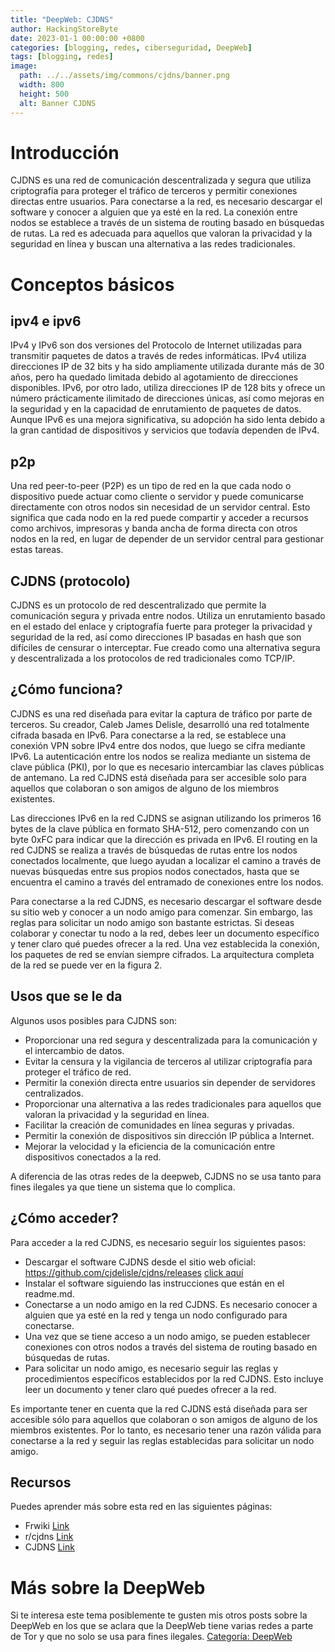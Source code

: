 ```yaml
---
title: "DeepWeb: CJDNS"
author: HackingStoreByte
date: 2023-01-1 00:00:00 +0800
categories: [blogging, redes, ciberseguridad, DeepWeb]
tags: [blogging, redes]
image:
  path: ../../assets/img/commons/cjdns/banner.png
  width: 800
  height: 500
  alt: Banner CJDNS
---
```


# Introducción

CJDNS es una red de comunicación descentralizada y segura que utiliza criptografía para proteger el tráfico de terceros y permitir conexiones directas entre usuarios. Para conectarse a la red, es necesario descargar el software y conocer a alguien que ya esté en la red. La conexión entre nodos se establece a través de un sistema de routing basado en búsquedas de rutas. La red es adecuada para aquellos que valoran la privacidad y la seguridad en línea y buscan una alternativa a las redes tradicionales.

# Conceptos básicos

## ipv4 e ipv6

IPv4 y IPv6 son dos versiones del Protocolo de Internet utilizadas para transmitir paquetes de datos a través de redes informáticas. IPv4 utiliza direcciones IP de 32 bits y ha sido ampliamente utilizada durante más de 30 años, pero ha quedado limitada debido al agotamiento de direcciones disponibles. IPv6, por otro lado, utiliza direcciones IP de 128 bits y ofrece un número prácticamente ilimitado de direcciones únicas, así como mejoras en la seguridad y en la capacidad de enrutamiento de paquetes de datos. Aunque IPv6 es una mejora significativa, su adopción ha sido lenta debido a la gran cantidad de dispositivos y servicios que todavía dependen de IPv4.

## p2p

Una red peer-to-peer (P2P) es un tipo de red en la que cada nodo o dispositivo puede actuar como cliente o servidor y puede comunicarse directamente con otros nodos sin necesidad de un servidor central. Esto significa que cada nodo en la red puede compartir y acceder a recursos como archivos, impresoras y banda ancha de forma directa con otros nodos en la red, en lugar de depender de un servidor central para gestionar estas tareas.

## CJDNS (protocolo)

CJDNS es un protocolo de red descentralizado que permite la comunicación segura y privada entre nodos. Utiliza un enrutamiento basado en el estado del enlace y criptografía fuerte para proteger la privacidad y seguridad de la red, así como direcciones IP basadas en hash que son difíciles de censurar o interceptar. Fue creado como una alternativa segura y descentralizada a los protocolos de red tradicionales como TCP/IP.

## ¿Cómo funciona?

CJDNS es una red diseñada para evitar la captura de tráfico por parte de terceros. Su creador, Caleb James Delisle, desarrolló una red totalmente cifrada basada en IPv6. Para conectarse a la red, se establece una conexión VPN sobre IPv4 entre dos nodos, que luego se cifra mediante IPv6. La autenticación entre los nodos se realiza mediante un sistema de clave pública (PKI), por lo que es necesario intercambiar las claves públicas de antemano. La red CJDNS está diseñada para ser accesible solo para aquellos que colaboran o son amigos de alguno de los miembros existentes.

Las direcciones IPv6 en la red CJDNS se asignan utilizando los primeros 16 bytes de la clave pública en formato SHA-512, pero comenzando con un byte 0xFC para indicar que la dirección es privada en IPv6. El routing en la red CJDNS se realiza a través de búsquedas de rutas entre los nodos conectados localmente, que luego ayudan a localizar el camino a través de nuevas búsquedas entre sus propios nodos conectados, hasta que se encuentra el camino a través del entramado de conexiones entre los nodos.

Para conectarse a la red CJDNS, es necesario descargar el software desde su sitio web y conocer a un nodo amigo para comenzar. Sin embargo, las reglas para solicitar un nodo amigo son bastante estrictas. Si deseas colaborar y conectar tu nodo a la red, debes leer un documento específico y tener claro qué puedes ofrecer a la red. Una vez establecida la conexión, los paquetes de red se envían siempre cifrados. La arquitectura completa de la red se puede ver en la figura 2.

## Usos que se le da

Algunos usos posibles para CJDNS son:

* Proporcionar una red segura y descentralizada para la comunicación y el intercambio de datos.
* Evitar la censura y la vigilancia de terceros al utilizar criptografía para proteger el tráfico de red.
* Permitir la conexión directa entre usuarios sin depender de servidores centralizados.
* Proporcionar una alternativa a las redes tradicionales para aquellos que valoran la privacidad y la seguridad en línea.
* Facilitar la creación de comunidades en línea seguras y privadas.
* Permitir la conexión de dispositivos sin dirección IP pública a Internet.
* Mejorar la velocidad y la eficiencia de la comunicación entre dispositivos conectados a la red.

A diferencia de las otras redes de la deepweb, CJDNS no se usa tanto para fines ilegales ya que tiene un sistema que lo complica.

## ¿Cómo acceder?

Para acceder a la red CJDNS, es necesario seguir los siguientes pasos:

* Descargar el software CJDNS desde el sitio web oficial: https://github.com/cjdelisle/cjdns/releases [click aquí](https://github.com/cjdelisle/cjdns/releases)
* Instalar el software siguiendo las instrucciones que están en el readme.md.
* Conectarse a un nodo amigo en la red CJDNS. Es necesario conocer a alguien que ya esté en la red y tenga un nodo configurado para conectarse.
* Una vez que se tiene acceso a un nodo amigo, se pueden establecer conexiones con otros nodos a través del sistema de routing basado en búsquedas de rutas.
* Para solicitar un nodo amigo, es necesario seguir las reglas y procedimientos específicos establecidos por la red CJDNS. Esto incluye leer un documento y tener claro qué puedes ofrecer a la red.

Es importante tener en cuenta que la red CJDNS está diseñada para ser accesible sólo para aquellos que colaboran o son amigos de alguno de los miembros existentes. Por lo tanto, es necesario tener una razón válida para conectarse a la red y seguir las reglas establecidas para solicitar un nodo amigo.

## Recursos

Puedes aprender más sobre esta red en las siguientes páginas:

* Frwiki [Link](https://es.frwiki.wiki/wiki/Cjdns)
* r/cjdns [Link](https://www.reddit.com/r/cjdns/)
* CJDNS [Link](https://cdns.net/)

# Más sobre la DeepWeb

Si te interesa este tema posiblemente te gusten mis otros posts sobre la DeepWeb en los que se aclara que la DeepWeb tiene varias redes a parte de Tor y que no solo se usa para fines ilegales. [Categoría: DeepWeb](https://hackingstorebyte.github.io/categories/deepweb/)